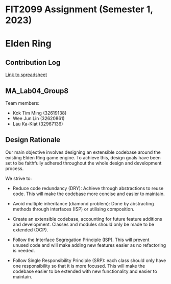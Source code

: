 # FIT2099 Assignment (Semester 1, 2023)
# Elden Ring

## Contribution Log
[Link to spreadsheet](https://docs.google.com/spreadsheets/d/1c-rrjRwR8Huk-2wwv6Zpmb_kAb5kch_zlCfuI5olHSo/edit?usp=sharing)

## MA_Lab04_Group8
Team members:
- Kok Tim Ming (32619138)
- Wee Jun Lin (32620861)
- Lau Ka-Kiat (32967136)

## Design Rationale
Our main objective involves designing an extensible codebase around the existing Elden Ring game engine. To achieve this, design goals have been set to be faithfully adhered throughout the whole design and development process.

We strive to:
- Reduce code redundancy (DRY): Achieve through abstractions to reuse code. This will make the codebase more concise and easier to maintain.

- Avoid multiple inheritance (diamond problem): Done by abstracting methods through interfaces (ISP) or utilising composition.

- Create an extensible codebase, accounting for future feature additions and development. Classes and modules should only be made to be extended (OCP).

- Follow the Interface Segregation Principle (ISP). This will prevent unused code and will make adding new features easier as no refactoring is needed.

- Follow Single Responsibility Principle (SRP): each class should only have one responsibility so that it is more focused. This will make the codebase easier to be extended with new functionality and easier to maintain.

